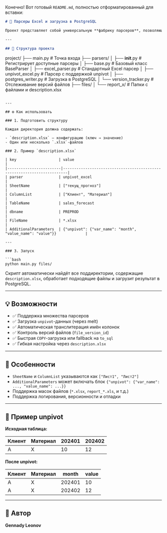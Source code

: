 Конечно! Вот готовый `README.md`, полностью отформатированный для вставки:

```markdown
# 🧠 Парсеры Excel и загрузка в PostgreSQL

Проект представляет собой универсальную **фабрику парсеров**, позволяющую подключать новые обработчики Excel/CSV-файлов, конфигурировать их через `description.xlsx`, выполнять `unpivot`, транслитерацию, версионирование загрузок и загружать результат в PostgreSQL.

---

## 📁 Структура проекта

```
project/
├── main.py                     # Точка входа
├── parsers/
│   ├── __init__.py             # Регистрирует доступные парсеры
│   ├── base.py                 # Базовый класс BaseParser
│   ├── excel_parser.py         # Стандартный Excel парсер
│   ├── unpivot_excel.py        # Парсер с поддержкой unpivot
│   ├── postgres_writer.py      # Загрузка в PostgreSQL
│   └── version_tracker.py      # Отслеживание версий файлов
├── files/
│   └── report_x/               # Папки с файлами и description.xlsx
```

---

## ⚙️ Как использовать

### 1. Подготовить структуру

Каждая директория должна содержать:

- `description.xlsx` — конфигурацию (ключ → значение)
- Один или несколько `.xlsx`-файлов

### 2. Пример `description.xlsx`

| key                   | value                                                                 |
|------------------------|------------------------------------------------------------------------|
| parser                | unpivot_excel                                                          |
| SheetName             | ["текущ_прогноз"]                                                      |
| ColumnList            | ["Клиент", "Материал"]                                                 |
| TableName             | sales_forecast                                                         |
| dbname                | PREPROD                                                                |
| FileName              | *.xlsx                                                                 |
| AdditionalParameters  | {"unpivot": {"var_name": "month", "value_name": "value"}}             |

---

### 3. Запуск

```bash
python main.py files/
```

Скрипт автоматически найдёт все поддиректории, содержащие `description.xlsx`, обработает подходящие файлы и загрузит результат в PostgreSQL.

---

## 💡 Возможности

- ✅ Поддержка множества парсеров
- ✅ Загрузка `unpivot`-данных (через melt)
- ✅ Автоматическая транслитерация имён колонок
- ✅ Контроль версий файлов (`file_version_id`)
- ✅ Быстрая `COPY`-загрузка или fallback на `to_sql`
- ✅ Гибкая настройка через `description.xlsx`

---

## 📌 Особенности

- `SheetName` и `ColumnList` указываются как `["Лист1", "Лист2"]`
- `AdditionalParameters` может включать блок `{"unpivot": {"var_name": ..., "value_name": ...}}`
- Поддержка масок файлов (`*.xlsx`, `report_*.xls`, и т.д.)
- Поддержка логирования, версионности и отладки

---

## 🧪 Пример unpivot

**Исходная таблица:**

| Клиент | Материал | 202401 | 202402 |
|--------|----------|--------|--------|
| A      | X        | 10     | 12     |

**После unpivot:**

| Клиент | Материал | month  | value |
|--------|----------|--------|-------|
| A      | X        | 202401 | 10    |
| A      | X        | 202402 | 12    |

---


## 👤 Автор

**Gennady Leonov**  

